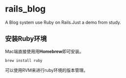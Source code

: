 # rails_blog
A Blog system use Ruby on Rails.Just a demo from study.

## 安装Ruby环境
Mac端直接使用用**Homebrew**即可安装。

```shell
brew install ruby
```

可以使用RVM来进行ruby环境的版本管理。